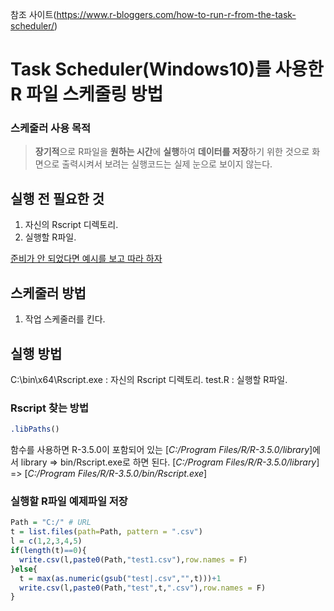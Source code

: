 참조 사이트(https://www.r-bloggers.com/how-to-run-r-from-the-task-scheduler/)

# Task Scheduler(Windows10)를 사용한 R 파일 스케줄링 방법 

### 스케줄러 사용 목적
> **장기적**으로 R파일을 **원하는 시간**에 **실행**하여 **데이터를 저장**하기 위한 것으로 화면으로 출력시켜서 보려는 실행코드는 실제 눈으로 보이지 않는다.

## 실행 전 필요한 것

1. 자신의 Rscript 디렉토리. 
2. 실행할 R파일. 

[준비가 안 되었다면 예시를 보고 따라 하자](https://github.com/chanp5660/BigData/tree/master/chan/R_Task_Scheduler#rscript-%EC%B0%BE%EB%8A%94-%EB%B0%A9%EB%B2%95)

## 스케줄러 방법

1. 작업 스케줄러를 킨다.














## 실행 방법

C:\bin\x64\Rscript.exe : 자신의 Rscript 디렉토리. 
test.R : 실행할 R파일. 

### Rscript 찾는 방법

```r
.libPaths()
```

함수를 사용하면 R-3.5.0이 포함되어 있는 [*C:/Program Files/R/R-3.5.0/library*]에서 library => bin/Rscript.exe로 하면 된다.
[*C:/Program Files/R/R-3.5.0/library*] => [*C:/Program Files/R/R-3.5.0/bin/Rscript.exe*]

### 실행할 R파일 예제파일 저장
```r
Path = "C:/" # URL
t = list.files(path=Path, pattern = ".csv")
l = c(1,2,3,4,5)
if(length(t)==0){
  write.csv(l,paste0(Path,"test1.csv"),row.names = F)
}else{
  t = max(as.numeric(gsub("test|.csv","",t)))+1
  write.csv(l,paste0(Path,"test",t,".csv"),row.names = F)
}
```
